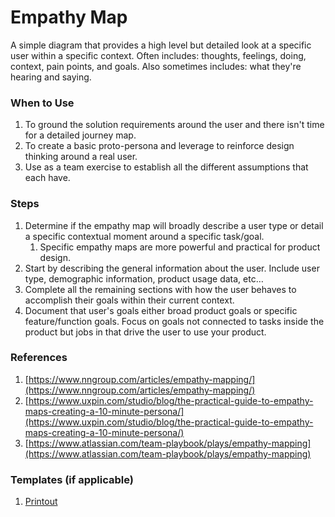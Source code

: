# Empathy Map

A simple diagram that provides a high level but detailed look at a specific user within a specific context. Often includes: thoughts, feelings, doing, context, pain points, and goals. Also sometimes includes: what they're hearing and saying.

### When to Use

1. To ground the solution requirements around the user and there isn't time for a detailed journey map.
2. To create a basic proto-persona and leverage to reinforce design thinking around a real user.
3. Use as a team exercise to establish all the different assumptions that each have.

### Steps

1. Determine if the empathy map will broadly describe a user type or detail a specific contextual moment around a specific task/goal.
   1. Specific empathy maps are more powerful and practical for product design.
2. Start by describing the general information about the user. Include user type, demographic information, product usage data, etc…
3. Complete all the remaining sections with how the user behaves to accomplish their goals within their current context.
4. Document that user's goals either broad product goals or specific feature/function goals. Focus on goals not connected to tasks inside the product but jobs in that drive the user to use your product.

### References

1. [https://www.nngroup.com/articles/empathy-mapping/](https://www.nngroup.com/articles/empathy-mapping/)
2. [https://www.uxpin.com/studio/blog/the-practical-guide-to-empathy-maps-creating-a-10-minute-persona/](https://www.uxpin.com/studio/blog/the-practical-guide-to-empathy-maps-creating-a-10-minute-persona/)
3. [https://www.atlassian.com/team-playbook/plays/empathy-mapping](https://www.atlassian.com/team-playbook/plays/empathy-mapping)

### Templates \(if applicable\)

1. [Printout](./assets/empathy_map.pdf)
